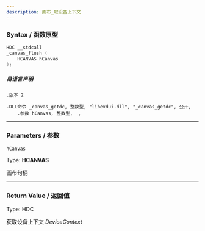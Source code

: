 ```yaml
---
description: 画布_取设备上下文
---
```


### Syntax / 函数原型

```C++
HDC __stdcall 
_canvas_flush (
    HCANVAS hCanvas
);
```

##### 易语言声明

```Elang
.版本 2

.DLL命令 _canvas_getdc, 整数型, "libexdui.dll", "_canvas_getdc", 公开, 
    .参数 hCanvas, 整数型,  , 
```

---

### Parameters / 参数

`hCanvas`

Type: **HCANVAS**

画布句柄

---

### Return Value / 返回值

Type: HDC

获取设备上下文 *DeviceContext*